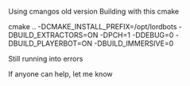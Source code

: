 Using cmangos old version
Building with this cmake

cmake .. -DCMAKE_INSTALL_PREFIX=/opt/lordbots -DBUILD_EXTRACTORS=ON -DPCH=1 -DDEBUG=0 -DBUILD_PLAYERBOT=ON -DBUILD_IMMERSIVE=0

Still running into errors

If anyone can help, let me know
